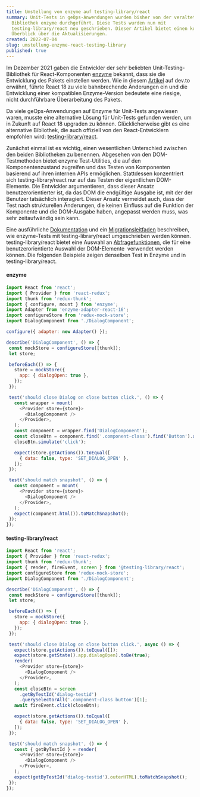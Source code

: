 ```yaml
---
title: Umstellung von enzyme auf testing-library/react
summary: Unit-Tests in geOps-Anwendungen wurden bisher von der veralteten
  Bibliothek enzyme durchgeführt. Diese Tests wurden nun mit
  testing-library/react neu geschrieben. Dieser Artikel bietet einen kurzen
  Überblick über die Aktualisierungen.
created: 2022-07-04
slug: umstellung-enzyme-react-testing-library
published: true
---
```

Im Dezember 2021 gaben die Entwickler der sehr beliebten Unit-Testing-Bibliothek für React-Komponenten [enzyme](https://enzymejs.github.io/enzyme/) bekannt, dass sie die Entwicklung des Pakets einstellen werden. Wie in diesem [Artikel](https://dev.to/wojtekmaj/enzyme-is-dead-now-what-ekl) auf dev.to erwähnt, führte React 18 zu viele bahnbrechende Änderungen ein und die Entwicklung einer kompatiblen Enzyme-Version bedeutete eine riesige, nicht durchführbare Überarbeitung des Pakets.

Da viele geOps-Anwendungen auf Enzyme für Unit-Tests angewiesen waren, musste eine alternative Lösung für Unit-Tests gefunden werden, um in Zukunft auf React 18 upgraden zu können. Glücklicherweise gibt es eine alternative Bibliothek, die auch offiziell von den React-Entwicklern empfohlen wird: [testing-library/react](https://testing-library.com/react).

Zunächst einmal ist es wichtig, einen wesentlichen Unterschied zwischen den beiden Bibliotheken zu benennen. Abgesehen von den DOM-Testmethoden bietet enzyme Test-Utilities, die auf den Komponentenzustand zugreifen und das Testen von Komponenten basierend auf ihren internen APIs ermöglichen. Stattdessen konzentriert sich testing-library/react nur auf das Testen der eigentlichen DOM-Elemente. Die Entwickler argumentieren, dass dieser Ansatz benutzerorientierter ist, da das DOM die endgültige Ausgabe ist, mit der der Benutzer tatsächlich interagiert. Dieser Ansatz vermeidet auch, dass der Test nach strukturellen Änderungen, die keinen Einfluss auf die Funktion der Komponente und die DOM-Ausgabe haben, angepasst werden muss, was sehr zeitaufwändig sein kann.

Eine ausführliche [Dokumentation](https://testing-library.com/docs/react-testing-library/intro/) und ein [Migrationsleitfaden](https://testing-library.com/docs/react-testing-library/migrate-from-enzyme) beschreiben, wie enzyme-Tests mit testing-library/react umgeschrieben werden können. testing-library/react bietet eine Auswahl an [Abfragefunktionen](https://testing-library.com/docs/queries/about), die für eine benutzerorientierte Auswahl der DOM-Elemente  verwendet werden können. Die folgenden Beispiele zeigen denselben Test in Enzyme und in testing-library/react.

#### enzyme

```js
import React from 'react';
import { Provider } from 'react-redux';
import thunk from 'redux-thunk';
import { configure, mount } from 'enzyme';
import Adapter from 'enzyme-adapter-react-16';
import configureStore from 'redux-mock-store';
import DialogComponent from './DialogComponent';

configure({ adapter: new Adapter() });

describe('DialogComponent', () => {
 const mockStore = configureStore([thunk]);
 let store;

 beforeEach(() => {
   store = mockStore({
     app: { dialogOpen: true },
   });
 });

 test('should close Dialog on close button click.', () => {
   const wrapper = mount(
     <Provider store={store}>
       <DialogComponent />
     </Provider>,
   );
   const component = wrapper.find('DialogComponent');
   const closeBtn = component.find('.component-class').find('Button').at(1);
   closeBtn.simulate('click');

   expect(store.getActions()).toEqual([
     { data: false, type: 'SET_DIALOG_OPEN' },
   ]);
 });

 test('should match snapshot', () => {
   const component = mount(
     <Provider store={store}>
       <DialogComponent />
     </Provider>,
   );
   expect(component.html()).toMatchSnapshot();
 });
});
```



#### testing-library/react

```js
import React from 'react';
import { Provider } from 'react-redux';
import thunk from 'redux-thunk';
import { render, fireEvent, screen } from '@testing-library/react';
import configureStore from 'redux-mock-store';
import DialogComponent from './DialogComponent';

describe('DialogComponent', () => {
 const mockStore = configureStore([thunk]);
 let store;

 beforeEach(() => {
   store = mockStore({
     app: { dialogOpen: true },
   });
 });

 test('should close Dialog on close button click.', async () => {
   expect(store.getActions()).toEqual([]);
   expect(store.getState().app.dialogOpen).toBe(true);
   render(
     <Provider store={store}>
       <DialogComponent />
     </Provider>,
   );
   const closeBtn = screen
     .getByTestId('dialog-testid')
     .querySelectorAll('.component-class button')[1];
   await fireEvent.click(closeBtn);

   expect(store.getActions()).toEqual([
     { data: false, type: 'SET_DIALOG_OPEN' },
   ]);
 });

 test('should match snapshot', () => {
   const { getByTestId } = render(
     <Provider store={store}>
       <DialogComponent />
     </Provider>,
   );
   expect(getByTestId('dialog-testid').outerHTML).toMatchSnapshot();
 });
});
```